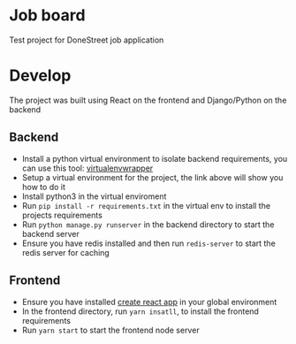 # Job board

Test project for DoneStreet job application

# Develop
The project was built using React on the frontend and Django/Python on the backend

## Backend
 - Install a python virtual environment to isolate backend requirements, you can use
 this tool: [virtualenvwrapper](https://virtualenvwrapper.readthedocs.io/en/latest/)
 - Setup a virtual environment for the project, the link above will show you how to do it
 - Install python3 in the virtual enviroment
 - Run `pip install -r requirements.txt` in the virtual env to install the projects requirements
 - Run `python manage.py runserver` in the backend directory to start the backend server
 - Ensure you have redis installed and then run `redis-server` to start the redis server
 for caching

## Frontend
- Ensure you have installed [create react app](https://create-react-app.dev/) in your global environment
- In the frontend directory, run `yarn insatll`, to install the frontend requirements
- Run `yarn start` to start the frontend node server
